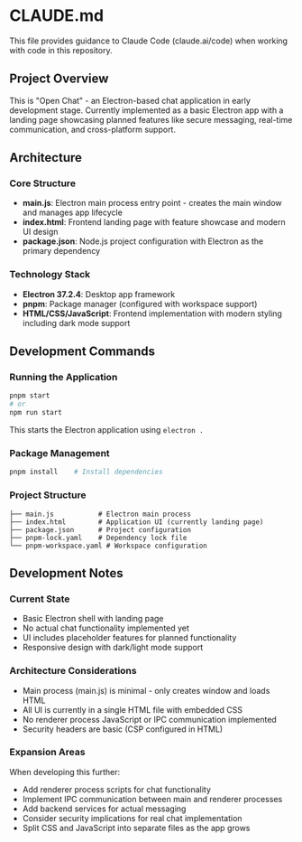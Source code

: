 # CLAUDE.md

This file provides guidance to Claude Code (claude.ai/code) when working with code in this repository.

## Project Overview

This is "Open Chat" - an Electron-based chat application in early development stage. Currently implemented as a basic Electron app with a landing page showcasing planned features like secure messaging, real-time communication, and cross-platform support.

## Architecture

### Core Structure
- **main.js**: Electron main process entry point - creates the main window and manages app lifecycle
- **index.html**: Frontend landing page with feature showcase and modern UI design
- **package.json**: Node.js project configuration with Electron as the primary dependency

### Technology Stack
- **Electron 37.2.4**: Desktop app framework
- **pnpm**: Package manager (configured with workspace support)
- **HTML/CSS/JavaScript**: Frontend implementation with modern styling including dark mode support

## Development Commands

### Running the Application
```bash
pnpm start
# or
npm run start
```
This starts the Electron application using `electron .`

### Package Management
```bash
pnpm install    # Install dependencies
```

### Project Structure
```
├── main.js           # Electron main process
├── index.html        # Application UI (currently landing page)
├── package.json      # Project configuration
├── pnpm-lock.yaml    # Dependency lock file
└── pnpm-workspace.yaml # Workspace configuration
```

## Development Notes

### Current State
- Basic Electron shell with landing page
- No actual chat functionality implemented yet
- UI includes placeholder features for planned functionality
- Responsive design with dark/light mode support

### Architecture Considerations
- Main process (main.js) is minimal - only creates window and loads HTML
- All UI is currently in a single HTML file with embedded CSS
- No renderer process JavaScript or IPC communication implemented
- Security headers are basic (CSP configured in HTML)

### Expansion Areas
When developing this further:
- Add renderer process scripts for chat functionality
- Implement IPC communication between main and renderer processes
- Add backend services for actual messaging
- Consider security implications for real chat implementation
- Split CSS and JavaScript into separate files as the app grows